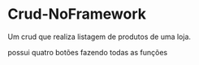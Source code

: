 # Crud-NoFramework
Um crud que realiza listagem de produtos de uma loja.

possui quatro botões fazendo todas as funções
